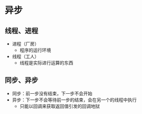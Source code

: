 # 异步

## 线程、进程

- 进程（厂房）
  - 程序的运行环境
- 线程（工人）
  - 线程是实际进行运算的东西

## 同步、异步

- 同步：前一步没有结束，下一步不会开始
- 异步：下一步不会等待前一步的结束，会在另一个的线程中执行
  - 只能以回调来获取返回值引发的回调地狱
